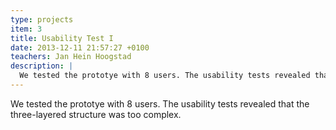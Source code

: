```yaml
---
type: projects
item: 3
title: Usability Test I
date: 2013-12-11 21:57:27 +0100
teachers: Jan Hein Hoogstad
description: | 
  We tested the prototye with 8 users. The usability tests revealed that the three-layered structure was too complex.
---
```

We tested the prototye with 8 users. The usability tests revealed that the three-layered structure was too complex.